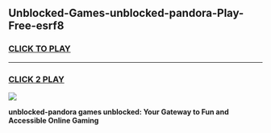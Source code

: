 
## Unblocked-Games-unblocked-pandora-Play-Free-esrf8
<h3>
<a href="https://premium76.site?title=unblocked-pandora&ref=12A">CLICK TO PLAY</a></h3>
<hr>

<h3>
<a href="https://premium76.site?title=unblocked-pandora&ref=12A">CLICK 2 PLAY</a>
  
</h3>

<a href="https://premium76.site?title=unblocked-pandora&ref=12A"><img src="https://clearcache.store/games.png"></a>


**unblocked-pandora games unblocked: Your Gateway to Fun and Accessible Online Gaming**
